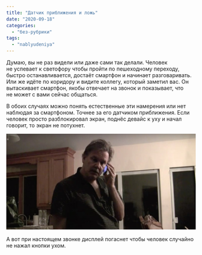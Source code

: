 ```yaml
---
title: "Датчик приближения и ложь"
date: "2020-09-18"
categories: 
  - "без-рубрики"
tags: 
  - "nablyudeniya"
---
```


Думаю, вы не раз видели или даже сами так делали. Человек не успевает к светофору чтобы пройти по пешеходному переходу, быстро останавливается, достаёт смартфон и начинает разговаривать. Или же идёте по коридору и видите коллегу, который заметил вас. Он вытаскивает смартфон, якобы отвечает на звонок и показывает, что не может с вами сейчас общаться.

В обоих случаях можно понять естественные эти намерения или нет наблюдая за смартфоном. Точнее за его датчиком приближения. Если человек просто разблокировал экран, поднёс девайс к уху и начал говорит, то экран не потухнет.

![](images/proximity-sensor-lg.jpg)

А вот при настоящем звонке дисплей погаснет чтобы человек случайно не нажал кнопки ухом.
